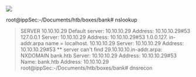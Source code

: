 ![](Maszyny/Linux/Bank/Pasted%20image%2020210813011126.png)

root@ippSec:-/Documents/htb/boxes/bank# nslookup
> SERVER 10.10.10.29
Default server: 10.10.10.29
Address: 10.10.10.29#53
> 127.0.0.1
Server:
10.10.10.29
Address: 10.10.10.29#53
1.0.0.127. in-addr.arpa name = localhost.
> 10.10.10.29
Server:
10.10.10.29
Address: 10.10.10.29#53
** server can't find 29.10.10.10.in-addr.arpa: NXDOMAIN
> bank.htb
Server: 10.10.10.29
Address: 10.10.10.29#53
Name: bank.htb
Address: 10.10.10.29
root@ippSec:-/Documents/htb/boxes/bank# dnsrecon
